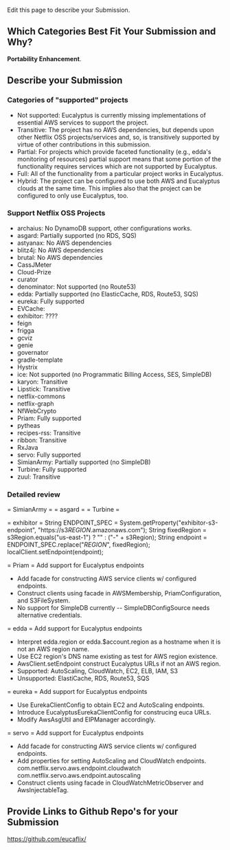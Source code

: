 Edit this page to describe your Submission.

## Which Categories Best Fit Your Submission and Why?
**Portability Enhancement**.

## Describe your Submission

### Categories of "supported" projects
* Not supported:  Eucalyptus is currently missing implementations of essential AWS services to support the project.
* Transitive:  The project has no AWS dependencies, but depends upon other Netflix OSS projects/services and, so, is transitively supported by virtue of other contributions in this submission.
* Partial:  For projects which provide faceted functionality (e.g., edda's monitoring of resources) partial support means that some portion of the functionality requires services which are not supported by Eucalyptus.
* Full:  All of the functionality from a particular project works in Eucalyptus.
* Hybrid:  The project can be configured to use both AWS and Eucalyptus clouds at the same time.  This implies also that the project can be configured to only use Eucalyptus, too.

### Support Netflix OSS Projects
* archaius: No DynamoDB support, other configurations works.
* asgard: Partially supported (no RDS, SQS)
* astyanax: No AWS dependencies
* blitz4j: No AWS dependencies
* brutal: No AWS dependencies
* CassJMeter
* Cloud-Prize
* curator
* denominator: Not supported (no Route53)
* edda: Partially supported (no ElasticCache, RDS, Route53, SQS)
* eureka: Fully supported
* EVCache:
* exhibitor: ????
* feign
* frigga
* gcviz
* genie
* governator
* gradle-template
* Hystrix
* ice: Not supported (no Programmatic Billing Access, SES, SimpleDB)
* karyon: Transitive
* Lipstick: Transitive
* netflix-commons
* netflix-graph
* NfWebCrypto
* Priam: Fully supported
* pytheas
* recipes-rss: Transitive
* ribbon: Transitive
* RxJava
* servo: Fully supported
* SimianArmy: Partially supported (no SimpleDB)
* Turbine: Fully supported
* zuul: Transitive

### Detailed review

= SimianArmy =
= asgard =
= Turbine =


= exhibitor =
String ENDPOINT_SPEC = System.getProperty("exhibitor-s3-endpoint", "https://s3$REGION$.amazonaws.com");
String fixedRegion = s3Region.equals("us-east-1") ? "" : ("-" + s3Region);
String endpoint = ENDPOINT_SPEC.replace("$REGION$", fixedRegion);
localClient.setEndpoint(endpoint);

= Priam =
Add support for Eucalyptus endpoints

- Add facade for constructing AWS service clients w/ configured endpoints.
- Construct clients using facade in AWSMembership, PriamConfiguration, and
  S3FileSystem.
- No support for SimpleDB currently -- SimpleDBConfigSource needs
  alternative credentials.

= edda =
Add support for Eucalyptus endpoints

- Interpret edda.region or edda.$account.region as a hostname
  when it is not an AWS region name.
- Use EC2 region's DNS name existing as test for AWS region existence.
- AwsClient.setEndpoint construct Eucalyptus URLs if not an AWS region.
- Supported: AutoScaling, CloudWatch, EC2, ELB, IAM, S3
- Unsupported: ElastiCache, RDS, Route53, SQS

= eureka =
Add support for Eucalyptus endpoints

- Use EurekaClientConfig to obtain EC2 and AutoScaling endpoints.
- Introduce EucalyptusEurekaClientConfig for construcing euca URLs.
- Modify AwsAsgUtil and EIPManager accordingly.

= servo =
Add support for Eucalyptus endpoints

- Add facade for constructing AWS service clients w/ configured endpoints.
- Add properties for setting AutoScaling and CloudWatch endpoints.
  com.netflix.servo.aws.endpoint.cloudwatch
  com.netflix.servo.aws.endpoint.autoscaling
- Construct clients using facade in CloudWatchMetricObserver and
  AwsInjectableTag.


## Provide Links to Github Repo's for your Submission
https://github.com/eucaflix/
